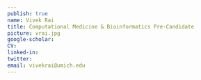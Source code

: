 ```yaml
---
publish: true
name: Vivek Rai
title: Computational Medicine & Bioinformatics Pre-Candidate
picture: vrai.jpg
google-scholar: 
CV:
linked-in: 
twitter:
email: vivekrai@umich.edu
---
```

